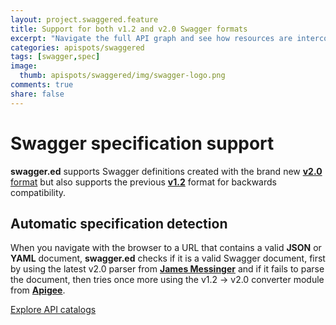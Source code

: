 ```yaml
---
layout: project.swaggered.feature
title: Support for both v1.2 and v2.0 Swagger formats
excerpt: "Navigate the full API graph and see how resources are interconnected."
categories: apispots/swaggered
tags: [swagger,spec]
image:
  thumb: apispots/swaggered/img/swagger-logo.png
comments: true
share: false
---
```


# Swagger specification support

**swagger.ed** supports Swagger definitions created with the brand new [**v2.0** format](https://github.com/swagger-api/swagger-spec/blob/master/versions/2.0.md "Swagger v2.0")  but also supports the previous [**v1.2**](https://github.com/swagger-api/swagger-spec/blob/master/versions/1.2.md "Swagger v2.0") format for backwards compatibility.  

## Automatic specification detection

When you navigate with the browser to a URL that contains a valid **JSON** or **YAML** document,  **swagger.ed** checks if it is a valid
Swagger document, first by using the latest v2.0 parser from [**James Messinger**](https://github.com/BigstickCarpet/swagger-parser/blob/master/tests/index.html "Swagger v2.0 parser") and if it fails to parse the document, then tries once more using the v1.2 -> v2.0 converter module from [**Apigee**](https://github.com/apigee-127/swagger-converter "Swagger v1.2 -> v2.0 converter").

<div markdown="0"  class="text-center"><a href="{{ site.url }}/apispots/swaggered/apis-json-support/" class="btn">Explore API catalogs</a></div>